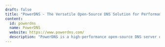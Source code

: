 ```yaml
---
draft: false
title: "PowerDNS - The Versatile Open-Source DNS Solution for Performance and Scalability"
content:
  id: powerdns
  name: PowerDNS
  website: https://www.powerdns.com/
  description: "PowerDNS is a high-performance open-source DNS server offering authoritative DNS, recursive resolvers, load balancing, and seamless database integration."
---
```

